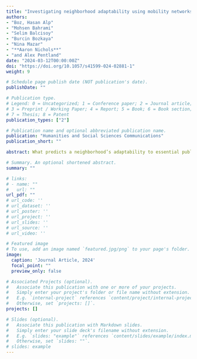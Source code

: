 ```yaml
---
title: "Investigating neighborhood adaptability using mobility networks: a case study of the COVID-19 pandemic"
authors: 
- "Boz, Hasan Alp"
- "Mohsen Bahrami" 
- "Selim Balcisoy"
- "Burcin Bozkaya"
- "Nina Mazar"
- "**Aaron Nichols**"
- "and Alex Pentland"
date: "2024-03-12T00:00:00Z"
doi: "https://doi.org/10.1057/s41599-024-02881-1"
weight: 9

# Schedule page publish date (NOT publication's date).
publishDate: ""

# Publication type.
# Legend: 0 = Uncategorized; 1 = Conference paper; 2 = Journal article;
# 3 = Preprint / Working Paper; 4 = Report; 5 = Book; 6 = Book section;
# 7 = Thesis; 8 = Patent
publication_types: ["2"]

# Publication name and optional abbreviated publication name.
publication: "Humanities and Social Sciences Communications"
publication_short: ""

abstract: What predicts a neighborhood’s adaptability to essential public health policies and shelter-in-place regulations that prevent the harmful spread of COVID-19? To answer this question, we present a novel application of human mobility patterns and human behavior in a network setting. We analyze 2 years of mobility data (January 2019 to December 2020) from New York City and construct weekly mobility networks between census block groups based on aggregated point-of-interest visit patterns. Our results indicate that neighborhoods’ socioeconomic and geographic characteristics play a significant role in predicting their adaptability to active shelter-in-place policies. Our simulation outcomes reveal that, alongside factors such as race, education, and income, the geographical attributes of neighborhoods, such as access to amenities that satisfy community needs are equally important factors in predicting neighborhood adaptability to public health policies. These findings offer valuable insights that can enhance urban planning strategies, thereby aiding pandemic mitigation efforts and fostering increased adaptability of urban areas in the face of exogenous shocks like the COVID-19 pandemic.

# Summary. An optional shortened abstract.
summary: ""

# links:
# - name: ""
#   url: ""
url_pdf: ""
# url_code: ''
# url_dataset: ''
# url_poster: ''
# url_project: ''
# url_slides: ''
# url_source: ''
# url_video: ''

# Featured image
# To use, add an image named `featured.jpg/png` to your page's folder. 
image:
  caption: 'Journal Article, 2024'
  focal_point: ""
  preview_only: false

# Associated Projects (optional).
#   Associate this publication with one or more of your projects.
#   Simply enter your project's folder or file name without extension.
#   E.g. `internal-project` references `content/project/internal-project/index.md`.
#   Otherwise, set `projects: []`.
projects: []

# Slides (optional).
#   Associate this publication with Markdown slides.
#   Simply enter your slide deck's filename without extension.
#   E.g. `slides: "example"` references `content/slides/example/index.md`.
#   Otherwise, set `slides: ""`.
# slides: example
---
```

